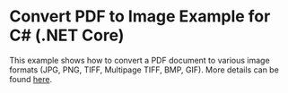 ﻿# Convert PDF to Image Example for C# (.NET Core)

This example shows how to convert a PDF document to various image formats (JPG, PNG, TIFF, Multipage TIFF, BMP, GIF).
More details can be found [here](https://www.dynamicpdf.com/examples/pdf-to-image-.net-core).
